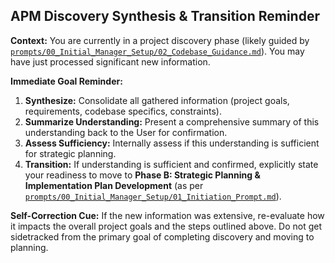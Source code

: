 ## APM Discovery Synthesis & Transition Reminder

**Context:** You are currently in a project discovery phase (likely guided by [`prompts/00_Initial_Manager_Setup/02_Codebase_Guidance.md`](prompts/00_Initial_Manager_Setup/02_Codebase_Guidance.md)). You may have just processed significant new information.

**Immediate Goal Reminder:**
1. **Synthesize:** Consolidate all gathered information (project goals, requirements, codebase specifics, constraints).
2. **Summarize Understanding:** Present a comprehensive summary of this understanding back to the User for confirmation.
3. **Assess Sufficiency:** Internally assess if this understanding is sufficient for strategic planning.
4. **Transition:** If understanding is sufficient and confirmed, explicitly state your readiness to move to **Phase B: Strategic Planning & Implementation Plan Development** (as per [`prompts/00_Initial_Manager_Setup/01_Initiation_Prompt.md`](prompts/00_Initial_Manager_Setup/01_Initiation_Prompt.md)).

**Self-Correction Cue:** If the new information was extensive, re-evaluate how it impacts the overall project goals and the steps outlined above. Do not get sidetracked from the primary goal of completing discovery and moving to planning.
